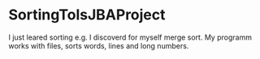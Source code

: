 # SortingTolsJBAProject
I just leared sorting e.g. I discoverd for myself merge sort. My programm works with files, sorts words, lines and long numbers. 
